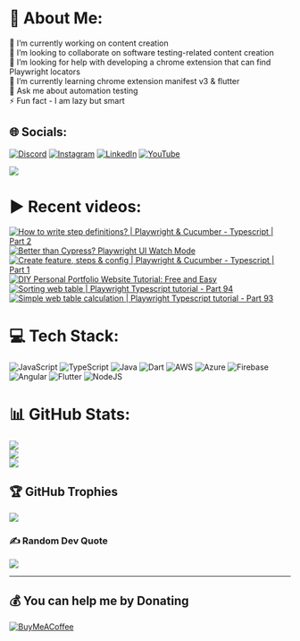# 💫 About Me:
🔭 I’m currently working on content creation<br>👯 I’m looking to collaborate on software testing-related content creation<br>🤝 I’m looking for help with developing a chrome extension that can find Playwright locators<br>🌱 I’m currently learning chrome extension manifest v3 & flutter<br>💬 Ask me about automation testing<br>⚡ Fun fact - I am lazy but smart


## 🌐 Socials:
[![Discord](https://img.shields.io/badge/Discord-%237289DA.svg?logo=discord&logoColor=white)](htttps://discord.gg/https://discord.gg/UunqzYFHPX) [![Instagram](https://img.shields.io/badge/Instagram-%23E4405F.svg?logo=Instagram&logoColor=white)](https://instagram.com/ortoknikc) [![LinkedIn](https://img.shields.io/badge/LinkedIn-%230077B5.svg?logo=linkedin&logoColor=white)](https://linkedin.com/in/ortoni) [![YouTube](https://img.shields.io/badge/YouTube-%23FF0000.svg?logo=YouTube&logoColor=white)](https://youtube.com/c/UCNcnqL0P17hISKlOxTjkJ0g) 

[![](https://visitcount.itsvg.in/api?id=ortonikc&icon=6&color=0)](https://visitcount.itsvg.in)
# ▶️ Recent videos:
<!-- BEGIN YOUTUBE-CARDS -->
[![How to write step definitions?  | Playwright & Cucumber - Typescript | Part 2](https://ytcards.demolab.com/?id=-HQ8n8Fykdk&title=How+to+write+step+definitions%3F++%7C+Playwright+%26+Cucumber+-+Typescript+%7C+Part+2&lang=en&timestamp=1679994324&background_color=%230d1117&title_color=%23ffffff&stats_color=%23dedede&width=250 "How to write step definitions?  | Playwright & Cucumber - Typescript | Part 2")](https://www.youtube.com/watch?v=-HQ8n8Fykdk)
[![Better than Cypress? Playwright UI Watch Mode](https://ytcards.demolab.com/?id=tlP9VUdEtto&title=Better+than+Cypress%3F+Playwright+UI+Watch+Mode&lang=en&timestamp=1679556816&background_color=%230d1117&title_color=%23ffffff&stats_color=%23dedede&width=250 "Better than Cypress? Playwright UI Watch Mode")](https://www.youtube.com/watch?v=tlP9VUdEtto)
[![Create feature, steps & config | Playwright & Cucumber - Typescript | Part 1](https://ytcards.demolab.com/?id=bfWXNLqKlvA&title=Create+feature%2C+steps+%26+config+%7C+Playwright+%26+Cucumber+-+Typescript+%7C+Part+1&lang=en&timestamp=1679474728&background_color=%230d1117&title_color=%23ffffff&stats_color=%23dedede&width=250 "Create feature, steps & config | Playwright & Cucumber - Typescript | Part 1")](https://www.youtube.com/watch?v=bfWXNLqKlvA)
[![DIY Personal Portfolio Website Tutorial: Free and Easy](https://ytcards.demolab.com/?id=jOHr5XCKo4g&title=DIY+Personal+Portfolio+Website+Tutorial%3A+Free+and+Easy&lang=en&timestamp=1678354837&background_color=%230d1117&title_color=%23ffffff&stats_color=%23dedede&width=250 "DIY Personal Portfolio Website Tutorial: Free and Easy")](https://www.youtube.com/watch?v=jOHr5XCKo4g)
[![Sorting web table | Playwright Typescript tutorial - Part 94](https://ytcards.demolab.com/?id=g1JTY4e_HfI&title=Sorting+web+table+%7C+Playwright+Typescript+tutorial+-+Part+94&lang=en&timestamp=1677565676&background_color=%230d1117&title_color=%23ffffff&stats_color=%23dedede&width=250 "Sorting web table | Playwright Typescript tutorial - Part 94")](https://www.youtube.com/watch?v=g1JTY4e_HfI)
[![Simple web table calculation | Playwright Typescript tutorial - Part 93](https://ytcards.demolab.com/?id=yiqabbupQdI&title=Simple+web+table+calculation+%7C+Playwright+Typescript+tutorial+-+Part+93&lang=en&timestamp=1677306465&background_color=%230d1117&title_color=%23ffffff&stats_color=%23dedede&width=250 "Simple web table calculation | Playwright Typescript tutorial - Part 93")](https://www.youtube.com/watch?v=yiqabbupQdI)
<!-- END YOUTUBE-CARDS -->
# 💻 Tech Stack:
![JavaScript](https://img.shields.io/badge/javascript-%23323330.svg?style=for-the-badge&logo=javascript&logoColor=%23F7DF1E) ![TypeScript](https://img.shields.io/badge/typescript-%23007ACC.svg?style=for-the-badge&logo=typescript&logoColor=white) ![Java](https://img.shields.io/badge/java-%23ED8B00.svg?style=for-the-badge&logo=java&logoColor=white) ![Dart](https://img.shields.io/badge/dart-%230175C2.svg?style=for-the-badge&logo=dart&logoColor=white) ![AWS](https://img.shields.io/badge/AWS-%23FF9900.svg?style=for-the-badge&logo=amazon-aws&logoColor=white) ![Azure](https://img.shields.io/badge/azure-%230072C6.svg?style=for-the-badge&logo=azure-devops&logoColor=white) ![Firebase](https://img.shields.io/badge/firebase-%23039BE5.svg?style=for-the-badge&logo=firebase) ![Angular](https://img.shields.io/badge/angular-%23DD0031.svg?style=for-the-badge&logo=angular&logoColor=white) ![Flutter](https://img.shields.io/badge/Flutter-%2302569B.svg?style=for-the-badge&logo=Flutter&logoColor=white) ![NodeJS](https://img.shields.io/badge/node.js-6DA55F?style=for-the-badge&logo=node.js&logoColor=white)
# 📊 GitHub Stats:
![](https://github-readme-stats.vercel.app/api?username=ortonikc&theme=radical&hide_border=true&include_all_commits=true&count_private=true)<br/>
![](https://github-readme-streak-stats.herokuapp.com/?user=ortonikc&theme=radical&hide_border=true)<br/>
![](https://github-readme-stats.vercel.app/api/top-langs/?username=ortonikc&theme=radical&hide_border=true&include_all_commits=true&count_private=true&layout=compact)

## 🏆 GitHub Trophies
![](https://github-profile-trophy.vercel.app/?username=ortonikc&theme=discord&no-frame=false&no-bg=true&margin-w=4)

### ✍️ Random Dev Quote
![](https://quotes-github-readme.vercel.app/api?type=horizontal&theme=radical)

---
  ## 💰 You can help me by Donating
  [![BuyMeACoffee](https://img.shields.io/badge/Buy%20Me%20a%20Coffee-ffdd00?style=for-the-badge&logo=buy-me-a-coffee&logoColor=black)](https://buymeacoffee.com/https://www.buymeacoffee.com/letcode) 

  
<!-- Proudly created with GPRM ( https://gprm.itsvg.in ) -->
